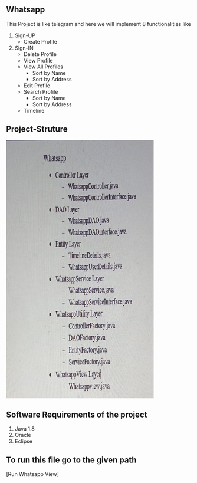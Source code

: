 ## Whatsapp
This Project is like telegram and here we will implement 8 functionalities like
1. Sign-UP
    - Create Profile
2. Sign-IN
    - Delete Profile
    - View Profile
    - View All Profiles
        - Sort by Name
        - Sort by Address
    - Edit Profile
    - Search Profile
        - Sort by Name
        - Sort by Address
    - Timeline

## Project-Struture
<img src="project_Tree.jpeg" width = "400" height = "700">

## Software Requirements of the project
1. Java 1.8
2. Oracle
3. Eclipse

## To run this file go to the given path
[Run Whatsapp View]
